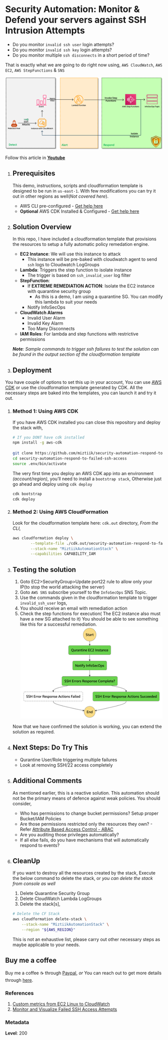 
# Security Automation: Monitor & Defend your servers against SSH Intrusion Attempts

- Do you monitor `invalid ssh user` login attempts?
- Do you monitor `invalid ssh key` login attempts?
- Do you monitor multiple `ssh disconnects` in a short period of time?

That is exactly what we are going to do right now using, `AWS CloudWatch`, `AWS EC2`, `AWS StepFunctions` & `SNS`

  ![Miztiik AWS Security Automation: Remediate Unintended S3 Object ACLs](images/security_automation_respond_to_failed_ssh_access_architecture.png)

  Follow this article in **[Youtube](https://www.youtube.com/c/ValaxyTechnologies)**


1. ## Prerequisites

    This demo, instructions, scripts and cloudformation template is designed to be run in `us-east-1`. With few modifications you can try it out in other regions as well(_Not covered here_).

    - AWS CLI pre-configured - [Get help here](https://youtu.be/TPyyfmQte0U)
    - **Optional** AWS CDK Installed & Configured - [Get help here](https://www.youtube.com/watch?v=MKwxpszw0Rc)

1. ## Solution Overview

    In this repo, I have included a cloudformation template that provisions the resources to setup a fully automatic policy remedation engine.

    - **EC2 Instance**: We will use this instance to attack
        - This instance will be pre-baked with cloudwatch agent to send `ssh` logs to Cloudwatch LogGroups
    - **Lambda**: Triggers the step function to isolate instance
        - The trigger is based on `ssh_invalid_user` log filter
    - **StepFunction**:
        - If **EXTREME REMEDIATION ACTION**: Isolate the EC2 instance with quarantine security group
            - As this is a demo, I am using a quarantine SG. You can modify this lambda to suit your needs
        - Notify InfoSecOps
    - **CloudWatch Alarms**
        - Invalid User Alarm
        - Invalid Key Alarm
        - Too Many Disconnects
    - **IAM Roles**: For lambda and step functions with restrictive permissions

    _**Note**: Sample commands to trigger ssh failures to test the solution can be found in the output section of the cloudformation template_

1. ## Deployment

  You have couple of options to set this up in your account, You can use [AWS CDK](https://www.youtube.com/watch?v=MKwxpszw0Rc) or use the cloudformation template generated by CDK. All the necessary steps are baked into the templates, you can launch it and try it out.

  1. ### Method 1: Using AWS CDK

      If you have AWS CDK installed you can close this repository and deploy the stack with,

        ```sh
        # If you DONT have cdk installed
        npm install -g aws-cdk

        git clone https://github.com/miztiik/security-automation-respond-to-failed-ssh-access.git
        cd security-automation-respond-to-failed-ssh-access
        source .env/bin/activate
        ```

      The very first time you deploy an AWS CDK app into an environment _(account/region)_, you’ll need to install a `bootstrap stack`, Otherwise just go ahead and deploy using `cdk deploy`

        ```sh
        cdk bootstrap
        cdk deploy
        ```

  1. ### Method 2: Using AWS CloudFormation

      Look for the cloudformation template here: `cdk.out` directory, _From the CLI,_

        ```sh
        aws cloudformation deploy \
                --template-file ./cdk.out/security-automation-respond-to-failed-ssh-access.template.json \
                --stack-name "MiztiikAutomationStack" \
                --capabilities CAPABILITY_IAM
        ```

1. ## Testing the solution

    1. Goto EC2>SecurityGroup>Update port22 rule to allow only your IP(to stop the world attacking the server)
    1. Goto `AWS SNS` subscribe yourself to the `InfoSecOps` SNS Topic.
    1. Use the commands given in the cloudformation template to trigger `invalid_ssh_user` logs,
    1. You should receive an email with remediation action
    1. Check the step functions for execution( The EC2 instance also must have a new SG attached to it)
        You should be able to see something like this for a successful remediation.
    ![miztiik_security_automation_remediate_weak_s3_policy](images/security_automation_respond_to_failed_ssh_access_success.png)

    Now that we have confirmed the solution is working, you can extend the solution as required.

1. ## Next Steps: Do Try This

    - Qurantine User/Role triggering multiple failures
    - Look at removing SSH/22 access completely

1. ## Additional Comments

    As mentioned earlier, this is a reactive solution. This automation should not be the primary means of defence against weak policies. You should consider,

    - Who has permissions to change bucket permissions? Setup proper Bucket/IAM Policies
    - Are those permissions restricted only the resources they own? - Refer [Attribute Based Access Control - ABAC](https://github.com/miztiik/attribute-based-access-control-ec2)
    - Are you auditing those privileges automatically?
    - If all else fails, do you have mechanisms that will automatically respond to events?

1. ## CleanUp

    If you want to destroy all the resources created by the stack, Execute the below command to delete the stack, or _you can delete the stack from console as well_

    1. Delete Quarantine Security Group
    1. Delete CloudWatch Lambda LogGroups
    1. Delete the stack[s],

    ```bash
    # Delete the CF Stack
    aws cloudformation delete-stack \
        --stack-name "MiztiikAutomationStack" \
        --region "${AWS_REGION}"
    ```

    This is not an exhaustive list, please carry out other necessary steps as maybe applicable to your needs.

## Buy me a coffee

Buy me a coffee ☕ through [Paypal](https://paypal.me/valaxy), _or_ You can reach out to get more details through [here](https://youtube.com/c/valaxytechnologies/about).

### References

1. [Custom metrics from EC2 Linux to CloudWatch](https://aws.amazon.com/premiumsupport/knowledge-center/cloudwatch-custom-metrics/)
1. [Monitor and Visualize Failed SSH Access Attempts](https://aws.amazon.com/blogs/security/how-to-monitor-and-visualize-failed-ssh-access-attempts-to-amazon-ec2-linux-instances/)

### Metadata

**Level**: 200
